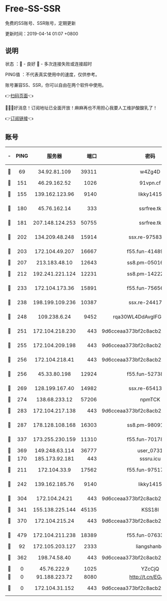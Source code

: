 # Free-SS-SSR

免费的SS账号、SSR账号，定期更新

更新时间：2019-04-14 01:07 +0800

## 说明

状态     ：🙂 - 良好 🙁 - 多次连接失败或连接超时

PING值   ：不代表真实使用中的速度，仅供参考。

账号兼容SS、SSR，你可以自由在两个软件中使用。

👉[扫码页面](https://liesauer.github.io/Free-SS-SSR/)👈

🎉🎉🎉好消息！订阅地址已全面开放！麻麻再也不用担心我要人工维护酸酸乳了！

👉[订阅链接](https://www.liesauer.net/yogurt/subscribe?ACCESS_TOKEN=DAYxR3mMaZAsaqUb)👈

## 账号

|-|PING|服务器|端口|密码|加密方式|区域|
|:----:|:----:|:-----:|-----:|:----:|:----:|:----:|
|🙂|69|34.92.81.109|39311|w4Zg4D|chacha20-ietf|US|
|🙂|151|46.29.162.52|1026|91vpn.cf|rc4-md5|RU|
|🙂|155|139.162.123.96|9140|likky1415|aes-256-cfb|JP|
|🙂|180|45.76.162.14|333|ssrfree.tk|aes-256-cfb|SG|
|🙂|181|207.148.124.253|50755|ssrfree.tk|aes-256-cfb|SG|
|🙂|202|134.209.48.248|15914|ssx.re-97583974|aes-256-cfb|US|
|🙂|203|172.104.49.207|16667|f55.fun-41489806|aes-256-cfb|SG|
|🙂|207|213.183.48.10|12643|ss8.pm-05016472|rc4-md5|RU|
|🙂|212|192.241.221.124|12231|ss8.pm-14222787|aes-256-cfb|US|
|🙂|233|172.104.173.36|15891|f55.fun-75656736|aes-256-cfb|SG|
|🙂|238|198.199.109.236|10387|ssx.re-24417709|aes-256-cfb|US|
|🙂|248|109.238.6.24|9452|rqa30WL4DdAvgIFG6Fs3znzTa|aes-256-cfb|FR|
|🙂|251|172.104.218.230|443|9d6cceaa373bf2c8acb22e60b6a58be6|aes-256-cfb|US|
|🙂|255|172.104.209.198|443|9d6cceaa373bf2c8acb22e60b6a58be6|aes-256-cfb|US|
|🙂|256|172.104.218.41|443|9d6cceaa373bf2c8acb22e60b6a58be6|aes-256-cfb|US|
|🙂|256|45.33.80.198|12924|f55.fun-52738007|aes-256-cfb|US|
|🙂|269|128.199.167.40|14982|ssx.re-65413948|aes-256-cfb|SG|
|🙂|274|138.68.233.12|57206|npmTCK|rc4-md5|US|
|🙂|283|172.104.217.138|443|9d6cceaa373bf2c8acb22e60b6a58be6|aes-256-cfb|US|
|🙂|287|178.128.108.168|16303|ss8.pm-98091873|aes-256-cfb|SG|
|🙂|337|173.255.230.159|11310|f55.fun-70178844|aes-256-cfb|US|
|🙂|369|149.248.63.114|36777|user_0731|chacha20|CA|
|🙂|170|185.173.92.181|443|sssru.icu|rc4-md5|RU|
|🙂|211|172.104.33.9|17562|f55.fun-97517763|aes-256-cfb|SG|
|🙂|242|139.162.185.76|9140|likky1415|aes-256-cfb|DE|
|🙂|304|172.104.24.21|443|9d6cceaa373bf2c8acb22e60b6a58be6|aes-256-cfb|US|
|🙂|341|155.138.225.144|45135|KSS18l|rc4-md5|US|
|🙂|370|172.104.215.24|443|9d6cceaa373bf2c8acb22e60b6a58be6|aes-256-cfb|US|
|🙂|479|172.104.211.238|18389|f55.fun-07633664|aes-256-cfb|US|
|🙁|92|172.105.203.127|2333|liangshanbo|chacha20|JP|
|🙁|362|198.74.58.40|443|9d6cceaa373bf2c8acb22e60b6a58be6|aes-256-cfb|US|
|🙁|0|45.76.222.9|1025|YZcCjQ|rc4-md5|JP|
|🙁|0|91.188.223.72|8080|http://t.cn/EGJIyrl|rc4-md5|RU|
|🙁|0|172.104.31.152|443|9d6cceaa373bf2c8acb22e60b6a58be6|aes-256-cfb|US|
